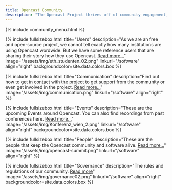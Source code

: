 ```yaml
---
title: Opencast Community
description: "The Opencast Project thrives off of community engagement, sharing and contributions. It’s a community of institutions, individuals, and corporate organizations interested in open media for learning. Opencast was created to solve the need identified with academic institutions to run an affordable, flexible and enterprise-ready video management systems, and has grown into a robust community of innovators worldwide."
---
```

{% include community_menu.html %}

<!-- Lizenzen unsplash.com: https://unsplash.com/license -->

{% include fullsizebox.html
title="Users"
description="As we are an free and open-source project, we cannot tell exactly how many institutions are using Opencast wordwide. But we have some reference users that are sharing their story how they use Opencast. [Read more...](/users)"
image="/assets/img/eth_studenten_02.png"
linkurl="/software"
align="right"
backgroundcolor=site.data.colors.box
%}

{% include fullsizebox.html
title="Communication"
description="Find out how to get in contact with the project to get support from the community or even get involved in the project. [Read more...](/communication)"
image="/assets/img/communication.png"
linkurl="/software"
align="right"
%}

{% include fullsizebox.html
title="Events"
description="These are the upcoming Events around Opencast. You can also find recordings from past conferences here. [Read more...](/events)"
image="/assets/img/Konferenz_wien_2.png"
linkurl="/software"
align="right"
backgroundcolor=site.data.colors.box
%}

{% include fullsizebox.html
title="People"
description="These are the people that keep the Opencast community and software alive. [Read more...](/people)"
image="/assets/img/opencast-summit.png"
linkurl="/software"
align="right"
%}

{% include fullsizebox.html
title="Governance"
description="The rules and regulations of our community. [Read more](/governance)"
image="/assets/img/governance02.png"
linkurl="/software"
align="right"
backgroundcolor=site.data.colors.box
%}